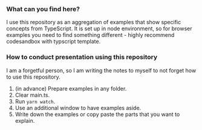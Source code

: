 ### What can you find here?
I use this repository as an aggregation of examples that show specific concepts from TypeScript. It is set up in node environment,
so for browser examples you need to find something different - highly recommend codesandbox with typscript template.

### How to conduct presentation using this repository
I am a forgetful person, so I am writing the notes to myself to not forget how to use this repository.

1. (in advance) Prepare examples in any folder.
1. Clear main.ts.
1. Run `yarn watch`.
1. Use an additional window to have examples aside.
1. Write down the examples or copy paste the parts that you want to explain.
